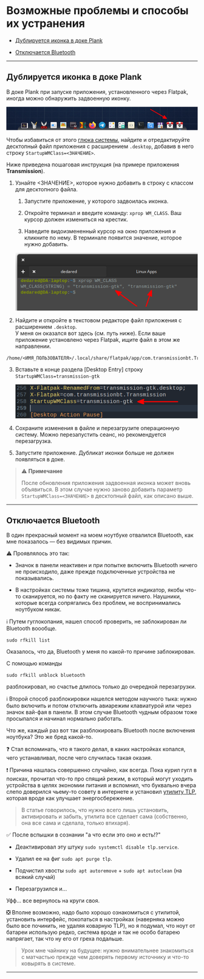 # Возможные проблемы и способы их устранения

* [Дублируется иконка в доке Plank](#дублируется-иконка-в-доке-plank)

* [Отключается Bluetooth](#отключается-bluetooth)

---

## Дублируется иконка в доке Plank

В доке Plank при запуске приложения, установленного через Flatpak, иногда можно обнаружить задвоенную иконку.

![duplicate-icon](https://github.com/ded-ared/eos-all-about/blob/main/images/duplicate-icon-plank.png)

Чтобы избавиться от этого [глюка системы](https://github.com/elementary/dock/issues/64), найдите и отредактируйте десктопный файл приложения с расширением `.desktop`, добавив в него строку `StartupWMClass=<ЗНАЧЕНИЕ>`.

Ниже приведена пошаговая инструкция (на примере приложения **Transmission**).

1. Узнайте <ЗНАЧЕНИЕ>, которое нужно добавить в строку с классом для десктопного файла.
   
   1. Запустите приложение, у которого задвоилась иконка.
   
   2. Откройте терминал и введите команду: `xprop WM_CLASS`. Ваш курсор должен измениться на крестик.
   
   3. Наведите видоизмененный курсор на окно приложения и кликните по нему. В терминале появится значение, которое нужно добавить.
   
   ![](https://github.com/ded-ared/eos-all-about/blob/main/images/duplicate-icon-plank-value.png)

2. Найдите и откройте в текстовом редакторе файл приложения с расширением `.desktop`.   
   У меня он оказался вот здесь (см. путь ниже). Если ваше приложение установлено через Flatpak, ищите файл в этом же направлении.

```
/home/<ИМЯ_ПОЛЬЗОВАТЕЛЯ>/.local/share/flatpak/app/com.transmissionbt.Transmission/current/3d0fb3864db64add64e036679cccf94bd31d38ddcdd5b22ea263ad742b9ff458/export/share/applications/com.transmissionbt.Transmission.desktop
```

3. Вставьте в конце раздела [Desktop Entry] строку `StartupWMClass=transmission-gtk`
   
   ![](https://github.com/ded-ared/eos-all-about/blob/main/images/duplicate-icon-plank-string.png)

4. Сохраните изменения в файле и перезагрузите операционную систему. Можно перезапустить сеанс, но рекомендуется перезагрузка.

5. Запустите приложение. Дубликат иконки больше не должен появляться в доке.

> ⚠️ **Примечание**
> 
> После обновления приложения задвоенная иконка может вновь объявиться. В этом случае нужно заново добавить параметр `StartupWMClass=<ЗНАЧЕНИЕ>` в десктопный файл, как описано выше.

---

## Отключается Bluetooth

В один прекрасный момент на моем ноутбуке отвалился Bluetooth, как мне показалось — без видимых причин.

⚠️ Проявлялось это так:

- Значок в панели неактивен и при попытке включить Bluetooth ничего не происходило, даже прежде подключенные устройства не показывались.

- В настройках системы тоже тишина, крутится индикатор, якобы что-то сканируется, но по факту не сканируется ничего. Наушники, которые всегда сопрягались без проблем, не воспринимались ноутбуком никак.

ℹ️ Путем гуглокопания, нашел способ проверить, не заблокирован ли Bluetooth воообще.

```
sudo rfkill list
```

Оказалось, что да, Bluetooth у меня по какой-то причине заблокирован.

С помощью команды

```
sudo rfkill unblock bluetooth
```

разблокировал, но счастье длилось только до очередной перезагрузки.

ℹ️ Второй способ разблокировки нашелся методом научного тыка: нужно было включить и потом отключить авиарежим клавиатурой или через значок вай-фая в панели. В этом случае Bluetooth чудным образом тоже просыпался и начинал нормально работать.

Что же, каждый раз вот так разблокировать Bluetooth после включения ноутбука? Это же бред какой-то.

❓ Стал вспоминать, что я такого делал, в каких настройках копался, чего устанавливал, после чего случилась такая оказия.

❗ Причина нашлась совершенно случайно, как всегда. Пока курил гугл в поисках, прочитал что-то про спящий режим, в который могут уходить устройства в целях экономии питания и вспомнил, что буквально вчера слепо доверился чьему-то совету в интернете и установил [утилиту TLP](https://g-soft.info/articles/5784/uluchshenie-vremeni-avtonomnoy-raboty-noutbuka-v-ubuntu-s-pomoschyu-tlp/), которая вроде как улучшает энергосбережение.

> В статье говорилось, что нужно всего лишь установить, активировать и забыть, утилита все сделает сама (собственно, она все сама и сделала, только втихаря).

✅ После вспышки в сознании "а что если это оно и есть!?"

* Деактивировал эту штуку `sudo systemctl disable tlp.service`.

* Удалил ее на фиг `sudo apt purge tlp`.

* Подчистил хвосты `sudo apt autoremove` + `sudo apt autoclean` (на всякий случай)

* Перезагрузился и...

Уфф... все вернулось на круги своя.

❎ Вполне возможно, надо было хорошо ознакомиться с утилитой, установить интерфейс, покопаться в настройках (наверняка можно было все починить, не удаляя коварную TLP), но я подумал, что ноут от батареи использую редко, система вроде и так не особо батарею напрягает, так что ну его от греха подальше.

> Урок мне чайнику на будущее: нужно внимательнее знакомиться с матчастью прежде чем доверять первому источнику и что-то ковырять в системе.

---

